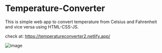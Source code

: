 # Temperature-Converter
This is simple web app to convert temperature from Celsius and Fahrenheit and vice versa using HTML-CSS-JS.

check at: https://temperatureconverter2.netlify.app/

![image](https://github.com/Tejas-warade/Temperature-Converter/assets/108890932/a64621ac-ffe3-447a-9007-963d0971390b)
